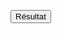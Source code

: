 <button type="button" action="download" href="file:///C:/Users/ABEKA/OneDrive/Bureau/Examen_Janvier_Resultat.pdf">Résultat</button>
